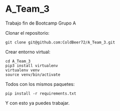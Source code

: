 # A_Team_3
Trabajo fin de Bootcamp Grupo A

Clonar el repositorio:
```
git clone git@github.com:ColdBeer72/A_Team_3.git
```
Crear entorno virtual:
```
cd A_Team_3
pip3 install virtualenv
virtualenv venv
source venv/bin/activate
```
Todos con los mismos paquetes:

```
pip install -r requirements.txt
```
Y con esto ya puedes trabajar.